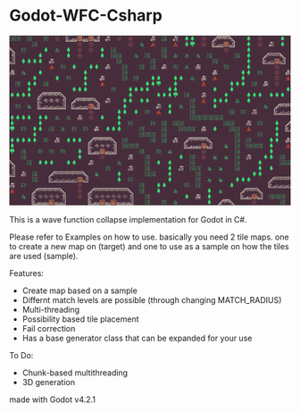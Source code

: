 # Godot-WFC-Csharp

![ScreenShot](./Screenshots/screenshot1.png)

This is a wave function collapse implementation for Godot in C#.

Please refer to Examples on how to use. basically you need 2 tile maps. one to create a new map on (target) and one to use as a sample on how the tiles are used (sample).

Features:
- Create map based on a sample
- Differnt match levels are possible (through changing MATCH_RADIUS)
- Multi-threading
- Possibility based tile placement
- Fail correction
- Has a base generator class that can be expanded for your use
  
To Do:
- Chunk-based multithreading
- 3D generation

made with Godot v4.2.1
